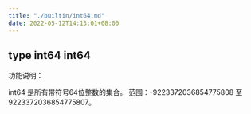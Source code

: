 ```yaml
---
title: "./builtin/int64.md"
date: 2022-05-12T14:13:01+08:00
---
```

## type int64 int64

功能说明：

int64 是所有带符号64位整数的集合。 范围：-9223372036854775808 至 9223372036854775807。